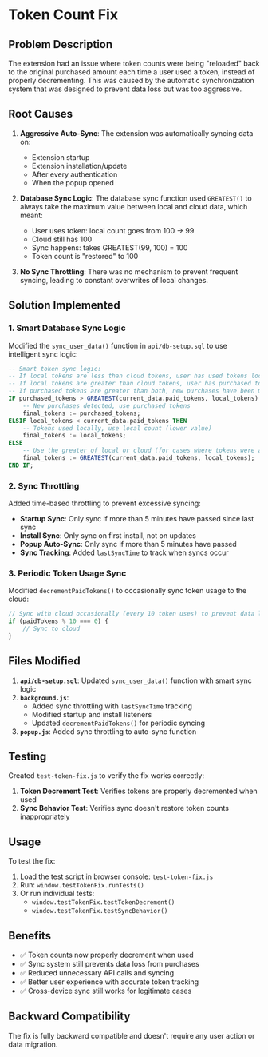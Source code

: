 # Token Count Fix

## Problem Description

The extension had an issue where token counts were being "reloaded" back to the original purchased amount each time a user used a token, instead of properly decrementing. This was caused by the automatic synchronization system that was designed to prevent data loss but was too aggressive.

## Root Causes

1. **Aggressive Auto-Sync**: The extension was automatically syncing data on:
   - Extension startup
   - Extension installation/update
   - After every authentication
   - When the popup opened

2. **Database Sync Logic**: The database sync function used `GREATEST()` to always take the maximum value between local and cloud data, which meant:
   - User uses token: local count goes from 100 → 99
   - Cloud still has 100
   - Sync happens: takes GREATEST(99, 100) = 100
   - Token count is "restored" to 100

3. **No Sync Throttling**: There was no mechanism to prevent frequent syncing, leading to constant overwrites of local changes.

## Solution Implemented

### 1. Smart Database Sync Logic

Modified the `sync_user_data()` function in `api/db-setup.sql` to use intelligent sync logic:

```sql
-- Smart token sync logic:
-- If local tokens are less than cloud tokens, user has used tokens locally
-- If local tokens are greater than cloud tokens, user has purchased tokens locally  
-- If purchased tokens are greater than both, new purchases have been made
IF purchased_tokens > GREATEST(current_data.paid_tokens, local_tokens) THEN
    -- New purchases detected, use purchased tokens
    final_tokens := purchased_tokens;
ELSIF local_tokens < current_data.paid_tokens THEN
    -- Tokens used locally, use local count (lower value)
    final_tokens := local_tokens;
ELSE
    -- Use the greater of local or cloud (for cases where tokens were added locally)
    final_tokens := GREATEST(current_data.paid_tokens, local_tokens);
END IF;
```

### 2. Sync Throttling

Added time-based throttling to prevent excessive syncing:

- **Startup Sync**: Only sync if more than 5 minutes have passed since last sync
- **Install Sync**: Only sync on first install, not on updates
- **Popup Auto-Sync**: Only sync if more than 5 minutes have passed
- **Sync Tracking**: Added `lastSyncTime` to track when syncs occur

### 3. Periodic Token Usage Sync

Modified `decrementPaidTokens()` to occasionally sync token usage to the cloud:

```javascript
// Sync with cloud occasionally (every 10 token uses) to prevent data loss
if (paidTokens % 10 === 0) {
    // Sync to cloud
}
```

## Files Modified

1. **`api/db-setup.sql`**: Updated `sync_user_data()` function with smart sync logic
2. **`background.js`**: 
   - Added sync throttling with `lastSyncTime` tracking
   - Modified startup and install listeners
   - Updated `decrementPaidTokens()` for periodic syncing
3. **`popup.js`**: Added sync throttling to auto-sync function

## Testing

Created `test-token-fix.js` to verify the fix works correctly:

1. **Token Decrement Test**: Verifies tokens are properly decremented when used
2. **Sync Behavior Test**: Verifies sync doesn't restore token counts inappropriately

## Usage

To test the fix:

1. Load the test script in browser console: `test-token-fix.js`
2. Run: `window.testTokenFix.runTests()`
3. Or run individual tests:
   - `window.testTokenFix.testTokenDecrement()`
   - `window.testTokenFix.testSyncBehavior()`

## Benefits

- ✅ Token counts now properly decrement when used
- ✅ Sync system still prevents data loss from purchases
- ✅ Reduced unnecessary API calls and syncing
- ✅ Better user experience with accurate token tracking
- ✅ Cross-device sync still works for legitimate cases

## Backward Compatibility

The fix is fully backward compatible and doesn't require any user action or data migration. 
